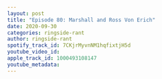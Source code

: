 ```yaml
---
layout: post
title: "Episode 80: Marshall and Ross Von Erich"
date: 2020-09-30
categories: ringside-rant
author: ringside-rant
spotify_track_id: 7CKjrMyvnNM1hqfixtjH5d
youtube_video_id: 
apple_track_id: 1000493108147
youtube_metadata: 
---
```


